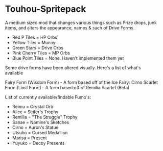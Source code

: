 # Touhou-Spritepack
A medium sized mod that changes various things such as Prize drops, junk items, and alters the appearance, names & such of Drive Forms.

- Red P Tiles = HP Orbs
- Yellow Tiles = Munny
- Green Stars = Drive Orbs
- Pink Cherry Tiles = MP Orbs
- Blue Point Tiles = None. Haven't implemented them yet

Some drive forms have been altered visually. Here's a list of what's available

Fairy Form (Wisdom Form) - A form based off of the Ice Fairy: Cirno
Scarlet Form (Limit Form) - A form based off of Remilia Scarlet (Beta)

List of currently available/findable Fumo's:
- Reimu = Crystal Orb
- Alice = Seifer's Trophy
- Remilia = "The Struggle" Trophy
- Sanae = Namine's Sketches
- Cirno = Auron's Statue
- Utsuho = Cursed Medallion
- Marisa = Present
- Yuyuko = Decoy Presents
